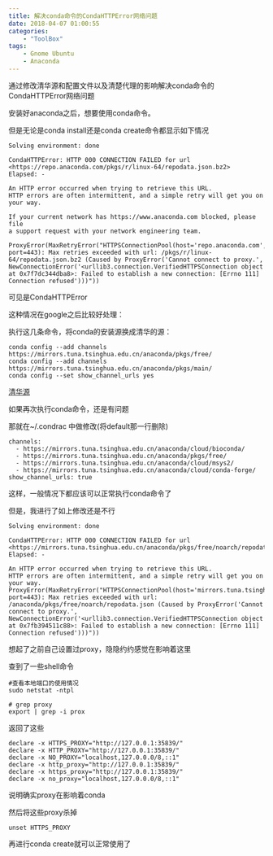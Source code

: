 ```yaml
---
title: 解决conda命令的CondaHTTPError网络问题
date: 2018-04-07 01:00:55
categories: 
    - "ToolBox"
tags: 
    - Gnome Ubuntu
    - Anaconda
---
```


通过修改清华源和配置文件以及清楚代理的影响解决conda命令的CondaHTTPError网络问题
<!--more-->


安装好anaconda之后，想要使用conda命令。

但是无论是conda install还是conda create命令都显示如下情况

```
Solving environment: done

CondaHTTPError: HTTP 000 CONNECTION FAILED for url <https://repo.anaconda.com/pkgs/r/linux-64/repodata.json.bz2>
Elapsed: -

An HTTP error occurred when trying to retrieve this URL.
HTTP errors are often intermittent, and a simple retry will get you on your way.

If your current network has https://www.anaconda.com blocked, please file
a support request with your network engineering team.

ProxyError(MaxRetryError("HTTPSConnectionPool(host='repo.anaconda.com', port=443): Max retries exceeded with url: /pkgs/r/linux-64/repodata.json.bz2 (Caused by ProxyError('Cannot connect to proxy.', NewConnectionError('<urllib3.connection.VerifiedHTTPSConnection object at 0x7f7dc344dba8>: Failed to establish a new connection: [Errno 111] Connection refused')))"))

```

可见是CondaHTTPError  

这种情况在google之后比较好处理：

执行这几条命令，将conda的安装源换成清华的源：
```
conda config --add channels https://mirrors.tuna.tsinghua.edu.cn/anaconda/pkgs/free/
conda config --add channels https://mirrors.tuna.tsinghua.edu.cn/anaconda/pkgs/main/
conda config --set show_channel_urls yes
```
[清华源](https://mirrors.tuna.tsinghua.edu.cn/help/anaconda/)

如果再次执行conda命令，还是有问题

那就在~/.condrac 中做修改(将default那一行删除)
```
channels:
  - https://mirrors.tuna.tsinghua.edu.cn/anaconda/cloud/bioconda/
  - https://mirrors.tuna.tsinghua.edu.cn/anaconda/pkgs/free/
  - https://mirrors.tuna.tsinghua.edu.cn/anaconda/cloud/msys2/
  - https://mirrors.tuna.tsinghua.edu.cn/anaconda/cloud/conda-forge/
show_channel_urls: true
```

这样，一般情况下都应该可以正常执行conda命令了

但是，我进行了如上修改还是不行
```
Solving environment: done

CondaHTTPError: HTTP 000 CONNECTION FAILED for url <https://mirrors.tuna.tsinghua.edu.cn/anaconda/pkgs/free/noarch/repodata.json>
Elapsed: -

An HTTP error occurred when trying to retrieve this URL.
HTTP errors are often intermittent, and a simple retry will get you on your way.
ProxyError(MaxRetryError("HTTPSConnectionPool(host='mirrors.tuna.tsinghua.edu.cn', port=443): Max retries exceeded with url: /anaconda/pkgs/free/noarch/repodata.json (Caused by ProxyError('Cannot connect to proxy.', NewConnectionError('<urllib3.connection.VerifiedHTTPSConnection object at 0x7fb394511c88>: Failed to establish a new connection: [Errno 111] Connection refused')))"))

```

想起了之前自己设置过proxy，隐隐约约感觉在影响着这里

查到了一些shell命令
```
#查看本地端口的使用情况
sudo netstat -ntpl
```

```
# grep proxy
export | grep -i prox
```
返回了这些
```
declare -x HTTPS_PROXY="http://127.0.0.1:35839/"
declare -x HTTP_PROXY="http://127.0.0.1:35839/"
declare -x NO_PROXY="localhost,127.0.0.0/8,::1"
declare -x http_proxy="http://127.0.0.1:35839/"
declare -x https_proxy="http://127.0.0.1:35839/"
declare -x no_proxy="localhost,127.0.0.0/8,::1"
```

说明确实proxy在影响着conda

然后将这些proxy杀掉
```
unset HTTPS_PROXY
```

再进行conda create就可以正常使用了





